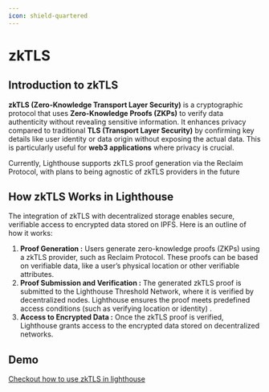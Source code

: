 ```yaml
---
icon: shield-quartered
---
```


# zkTLS

## Introduction to zkTLS

**zkTLS (Zero-Knowledge Transport Layer Security)** is a cryptographic protocol that uses **Zero-Knowledge Proofs (ZKPs)** to verify data authenticity without revealing sensitive information. It enhances privacy compared to traditional **TLS (Transport Layer Security)** by confirming key details like user identity or data origin without exposing the actual data. This is particularly useful for **web3 applications** where privacy is crucial.

Currently, Lighthouse supports zkTLS proof generation via the Reclaim Protocol, with plans to being agnostic of zkTLS providers in the future

## How zkTLS Works in Lighthouse

The integration of zkTLS with decentralized storage enables secure, verifiable access to encrypted data stored on IPFS. Here is an outline of how it works:

1. **Proof Generation :** Users generate zero-knowledge proofs (ZKPs) using a zkTLS provider, such as Reclaim Protocol. These proofs can be based on verifiable data, like a user’s physical location or other verifiable attributes.
2. **Proof Submission and Verification :** The generated zkTLS proof is submitted to the Lighthouse Threshold Network, where it is verified by decentralized nodes. Lighthouse ensures the proof meets predefined access conditions (such as verifying location or identity) .&#x20;
3. **Access to Encrypted Data :** Once the zkTLS proof is verified, Lighthouse grants access to the encrypted data stored on decentralized networks.

## Demo

[Checkout how to use zkTLS in lighthouse](https://docs.lighthouse.storage/lighthouse-1/how-to/encryption-features/access-control-with-zktls)
